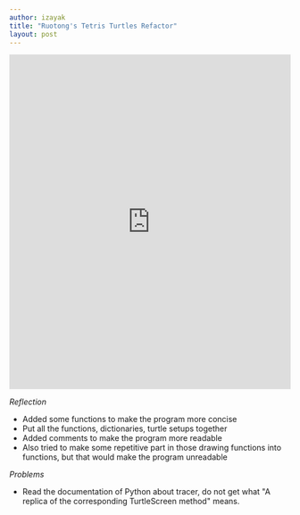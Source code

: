 ```yaml
---
author: izayak
title: "Ruotong's Tetris Turtles Refactor"
layout: post
---
```


<iframe src="https://trinket.io/embed/python/1c64401265" width="100%" height="600" frameborder="0" marginwidth="0" marginheight="0" allowfullscreen></iframe>

*Reflection*  

- Added some functions to make the program more concise    
- Put all the functions, dictionaries, turtle setups together  
- Added comments to make the program more readable  
- Also tried to make some repetitive part in those drawing functions into functions, but that would make the program unreadable  



*Problems*  

- Read the documentation of Python about tracer, do not get what "A replica of the corresponding TurtleScreen method" means.  
 
   
